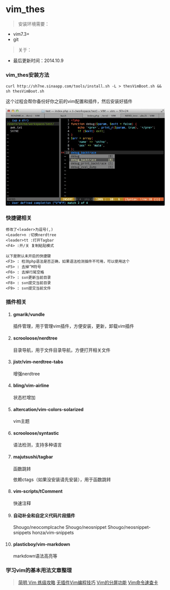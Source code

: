 vim_thes
=======================

> 安装环境需要：
- vim7.3+
- git

> 关于：
- 最后更新时间：2014.10.9

### vim_thes安装方法

    curl http://sh7ne.sinaapp.com/tools/install.sh -L > thesVimBoot.sh && sh thesVimBoot.sh

这个过程会帮你备份好你之前的vim配置和插件，然后安装好插件

![我的vim界面预览](https://raw.githubusercontent.com/sh7ning/img/master/vim.png "我的vim界面预览")

### 快捷键相关

    修改了<leader>为逗号(,)
    <Leader>n :切换nerdtree
    <leader>tt :打开Tagbar
    <F4> :开/关 复制粘贴模式

    以下是默认未开启的快捷键
    <F3> : 检测php语法是否正确，如果语法检测插件不可用，可以使用这个
    <F5> : 去掉^M符号
    <F6> : 去掉行尾空格
    <F7> : svn更新当前目录
    <F8> : svn提交当前目录
    <F9> : svn提交当前文件

### 插件相关
1. #### gmarik/vundle

    插件管理，用于管理vim插件，方便安装，更新，卸载vim插件

1. #### scrooloose/nerdtree

    目录导航，用于文件目录导航，方便打开相关文件

1. #### jistr/vim-nerdtree-tabs

    增强nerdtree

1. #### bling/vim-airline

    状态栏增加

1. #### altercation/vim-colors-solarized

    vim主题

1. #### scrooloose/syntastic

    语法检测，支持多种语言

1. #### majutsushi/tagbar

    函数跳转

    依赖ctags（如果没安装请先安装），用于函数跳转

1. #### vim-scripts/tComment

    快速注释

1. #### 自动补全和自定义代码片段插件

    Shougo/neocomplcache  Shougo/neosnippet  Shougo/neosnippet-snippets honza/vim-snippets

1. #### plasticboy/vim-markdown

    markdown语法高亮等

### 学习vim的基本用法文章整理
> [简明 Vim 练级攻略](http://coolshell.cn/articles/5426.html)
[无插件Vim编程技巧](http://coolshell.cn/articles/11312.html)
[Vim的分屏功能](http://coolshell.cn/articles/1679.html)
[Vim命令速查卡](http://coolshell.cn/articles/150.html)
